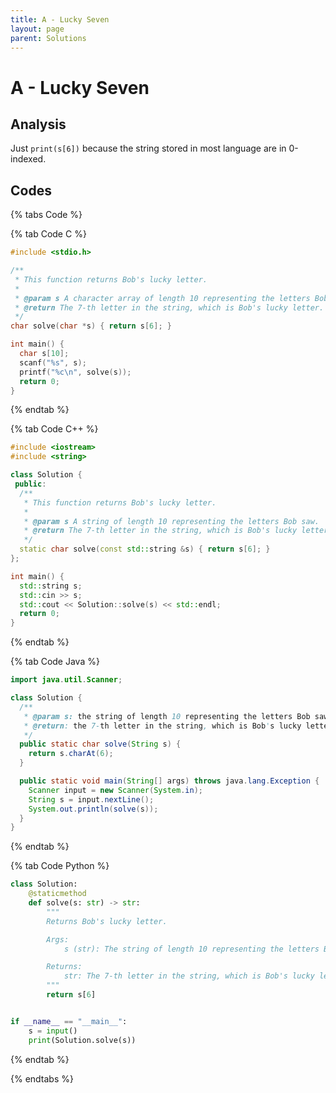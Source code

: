```yaml
---
title: A - Lucky Seven
layout: page
parent: Solutions
---
```


# A - Lucky Seven

## Analysis

Just `print(s[6])` because the string stored in most language are in 0-indexed.

## Codes

{% tabs Code %}

{% tab Code C %}
```c
#include <stdio.h>

/**
 * This function returns Bob's lucky letter.
 *
 * @param s A character array of length 10 representing the letters Bob saw.
 * @return The 7-th letter in the string, which is Bob's lucky letter.
 */
char solve(char *s) { return s[6]; }

int main() {
  char s[10];
  scanf("%s", s);
  printf("%c\n", solve(s));
  return 0;
}
```
{% endtab %}

{% tab Code C++ %}
```cpp
#include <iostream>
#include <string>

class Solution {
 public:
  /**
   * This function returns Bob's lucky letter.
   *
   * @param s A string of length 10 representing the letters Bob saw.
   * @return The 7-th letter in the string, which is Bob's lucky letter.
   */
  static char solve(const std::string &s) { return s[6]; }
};

int main() {
  std::string s;
  std::cin >> s;
  std::cout << Solution::solve(s) << std::endl;
  return 0;
}
```
{% endtab %}

{% tab Code Java %}
```java
import java.util.Scanner;

class Solution {
  /**
   * @param s: the string of length 10 representing the letters Bob saw
   * @return: the 7-th letter in the string, which is Bob's lucky letter
   */
  public static char solve(String s) {
    return s.charAt(6);
  }

  public static void main(String[] args) throws java.lang.Exception {
    Scanner input = new Scanner(System.in);
    String s = input.nextLine();
    System.out.println(solve(s));
  }
}
```
{% endtab %}

{% tab Code Python %}
```python
class Solution:
    @staticmethod
    def solve(s: str) -> str:
        """
        Returns Bob's lucky letter.

        Args:
            s (str): The string of length 10 representing the letters Bob saw.

        Returns:
            str: The 7-th letter in the string, which is Bob's lucky letter.
        """
        return s[6]


if __name__ == "__main__":
    s = input()
    print(Solution.solve(s))
```
{% endtab %}

{% endtabs %}
